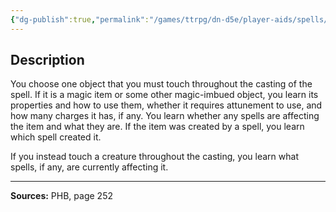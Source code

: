 ```yaml
---
{"dg-publish":true,"permalink":"/games/ttrpg/dn-d5e/player-aids/spells/level-1/identify/","tags":["TTRPG/DND/5e","verbal","somatic","material","ritual","Spell"],"noteIcon":""}
---
```



## Description
You choose one object that you must touch throughout the casting of the spell.
If it is a magic item or some other magic-imbued object, you learn its properties and how to use them, whether it requires attunement to use, and how many charges it has, if any.
You learn whether any spells are affecting the item and what they are.
If the item was created by a spell, you learn which spell created it.

If you instead touch a creature throughout the casting, you learn what spells, if any, are currently affecting it.

---

**Sources:** PHB, page 252
